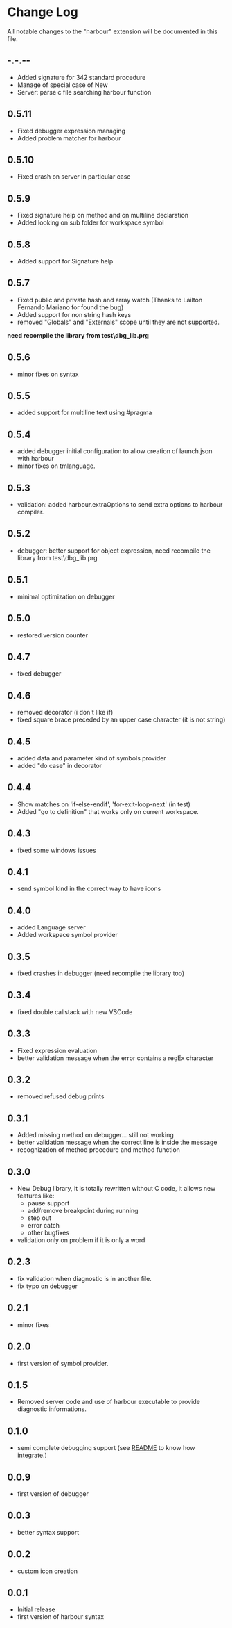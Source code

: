 # Change Log
All notable changes to the "harbour" extension will be documented in this file.

## -.-.--
 - Added signature for 342 standard procedure
 - Manage of special case of New
 - Server: parse c file searching harbour function

## 0.5.11
- Fixed debugger expression managing
- Added problem matcher for harbour

## 0.5.10
- Fixed crash on server in particular case

## 0.5.9
- Fixed signature help on method and on multiline declaration
- Added looking on sub folder for workspace symbol

## 0.5.8
- Added support for Signature help

## 0.5.7
- Fixed public and private hash and array watch (Thanks to Lailton Fernando Mariano for found the bug)
- Added support for non string hash keys
- removed "Globals" and "Externals" scope until they are not supported.

**need recompile the library from test\dbg_lib.prg**

## 0.5.6
- minor fixes on syntax

## 0.5.5
- added support for multiline text using #pragma

## 0.5.4
- added debugger initial configuration to allow creation of launch.json with harbour
- minor fixes on tmlanguage.

## 0.5.3
- validation: added harbour.extraOptions to send extra options to harbour compiler.

## 0.5.2
- debugger: better support for object expression, need recompile the library from test\dbg_lib.prg

## 0.5.1
- minimal optimization on debugger

## 0.5.0
- restored version counter

## 0.4.7
- fixed debugger

## 0.4.6
- removed decorator (i don't like if)
- fixed square brace preceded by an upper case character (it is not string)

## 0.4.5
- added data and parameter kind of symbols provider
- added "do case" in decorator

## 0.4.4
- Show matches on 'if-else-endif', 'for-exit-loop-next' (in test)
- Added "go to definition" that works only on current workspace.

## 0.4.3
 - fixed some windows issues

## 0.4.1
 - send symbol kind in the correct way to have icons

## 0.4.0
 - added Language server
 - Added workspace symbol provider

## 0.3.5
- fixed crashes in debugger (need recompile the library too)

## 0.3.4
- fixed double callstack with new VSCode

## 0.3.3
- Fixed expression evaluation
- better validation message when the error contains a regEx character

## 0.3.2
- removed refused debug prints

## 0.3.1
- Added missing method on debugger... still not working
- better validation message when the correct line is inside the message
- recognization of method procedure and method function

## 0.3.0
- New Debug library, it is totally rewritten without C code, it allows new features like:
	- pause support
	- add/remove breakpoint during running
	- step out
	- error catch
	- other bugfixes
- validation only on problem if it is only a word

## 0.2.3
- fix validation when diagnostic is in another file.
- fix typo on debugger

## 0.2.1
- minor fixes

## 0.2.0
- first version of symbol provider.

## 0.1.5
- Removed server code and use of harbour executable to provide diagnostic informations. 

## 0.1.0
- semi complete debugging support (see [README](README.md#DEBUG) to know how integrate.)

## 0.0.9
- first version of debugger

## 0.0.3
- better syntax support

## 0.0.2
- custom icon creation

## 0.0.1
- Initial release
- first version of harbour syntax

